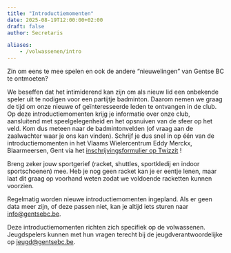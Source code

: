 ```yaml
---
title: "Introductiemomenten"
date: 2025-08-19T12:00:00+02:00
draft: false
author: Secretaris

aliases:
    - /volwassenen/intro 
---
```

Zin om eens te mee spelen en ook de andere “nieuwelingen” van Gentse BC te ontmoeten?

We beseffen dat het intimiderend kan zijn om als nieuw lid een onbekende speler uit te nodigen voor een partijtje badminton. Daarom nemen we graag de tijd om onze nieuwe of geïnteresseerde leden te ontvangen in de club. Op deze introductiemomenten krijg je informatie over onze club, aansluitend met speelgelegenheid en het opsnuiven van de sfeer op het veld. Kom dus meteen naar de badmintonvelden (of vraag aan de zaalwachter waar je ons kan vinden).
Schrijf je dus snel in op één van de introductiemomenten in het Vlaams Wielercentrum Eddy Merckx, Blaarmeersen, Gent via het [inschrijvingsformulier op Twizzit](https://app.twizzit.com/v2/form/djlnWGNXRTI5Mzl1V29RdWFEMjViQT09) !

Breng zeker jouw sportgerief (racket, shuttles, sportkledij en indoor sportschoenen) mee. Heb je nog geen racket kan je er eentje lenen, maar laat dit graag op voorhand weten zodat we voldoende racketten kunnen voorzien. 

Regelmatig worden nieuwe introductiemomenten ingepland.  Als er geen data meer zijn, of deze passen niet, kan je altijd iets sturen naar info@gentsebc.be.

Deze introductiemomenten richten zich specifiek op de volwassenen. Jeugdspelers kunnen met hun vragen terecht bij de jeugdverantwoordelijke op jeugd@gentsebc.be.

